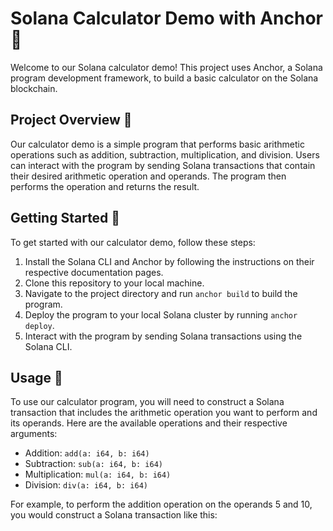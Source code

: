 # Solana Calculator Demo with Anchor 🧮

Welcome to our Solana calculator demo! This project uses Anchor, a Solana program development framework, to build a basic calculator on the Solana blockchain.

## Project Overview 📝

Our calculator demo is a simple program that performs basic arithmetic operations such as addition, subtraction, multiplication, and division. Users can interact with the program by sending Solana transactions that contain their desired arithmetic operation and operands. The program then performs the operation and returns the result.

## Getting Started 🚀

To get started with our calculator demo, follow these steps:

1. Install the Solana CLI and Anchor by following the instructions on their respective documentation pages.
2. Clone this repository to your local machine.
3. Navigate to the project directory and run `anchor build` to build the program.
4. Deploy the program to your local Solana cluster by running `anchor deploy`.
5. Interact with the program by sending Solana transactions using the Solana CLI.

## Usage 🔧

To use our calculator program, you will need to construct a Solana transaction that includes the arithmetic operation you want to perform and its operands. Here are the available operations and their respective arguments:

- Addition: `add(a: i64, b: i64)`
- Subtraction: `sub(a: i64, b: i64)`
- Multiplication: `mul(a: i64, b: i64)`
- Division: `div(a: i64, b: i64)`

For example, to perform the addition operation on the operands 5 and 10, you would construct a Solana transaction like this:

